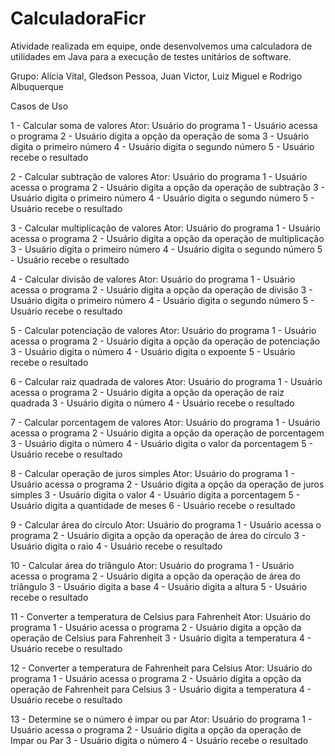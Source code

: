 # CalculadoraFicr
Atividade realizada em equipe, onde desenvolvemos uma calculadora de utilidades em Java para a execução de testes unitários de software.

Grupo: Alícia Vital, Gledson Pessoa, Juan Victor, Luiz Miguel e Rodrigo Albuquerque

Casos de Uso

1 - Calcular soma de valores
Ator: Usuário do programa
1 - Usuário acessa o programa
2 - Usuário digita a opção da operação de soma
3 - Usuário digita o primeiro número
4 - Usuário digita o segundo número
5 - Usuário recebe o resultado

2 - Calcular subtração de valores
Ator: Usuário do programa
1 - Usuário acessa o programa
2 - Usuário digita a opção da operação de subtração
3 - Usuário digita o primeiro número
4 - Usuário digita o segundo número
5 - Usuário recebe o resultado

3 - Calcular multiplicação de valores
Ator: Usuário do programa
1 - Usuário acessa o programa
2 - Usuário digita a opção da operação de multiplicação
3 - Usuário digita o primeiro número
4 - Usuário digita o segundo número
5 - Usuário recebe o resultado

4 - Calcular divisão de valores
Ator: Usuário do programa
1 - Usuário acessa o programa
2 - Usuário digita a opção da operação de divisão
3 - Usuário digita o primeiro número
4 - Usuário digita o segundo número
5 - Usuário recebe o resultado

5 - Calcular potenciação de valores
Ator: Usuário do programa
1 - Usuário acessa o programa
2 - Usuário digita a opção da operação de potenciação
3 - Usuário digita o número
4 - Usuário digita o expoente
5 - Usuário recebe o resultado

6 - Calcular raiz quadrada de valores
Ator: Usuário do programa
1 - Usuário acessa o programa
2 - Usuário digita a opção da operação de raiz quadrada
3 - Usuário digita o número
4 - Usuário recebe o resultado

7 - Calcular porcentagem de valores
Ator: Usuário do programa
1 - Usuário acessa o programa
2 - Usuário digita a opção da operação de porcentagem
3 - Usuário digita o número
4 - Usuário digita o valor da porcentagem
5 - Usuário recebe o resultado

8 - Calcular operação de juros simples
Ator: Usuário do programa
1 - Usuário acessa o programa
2 - Usuário digita a opção da operação de juros simples
3 - Usuário digita o valor
4 - Usuário digita a porcentagem
5 - Usuário digita a quantidade de meses
6 - Usuário recebe o resultado

9 - Calcular área do círculo
Ator: Usuário do programa
1 - Usuário acessa o programa
2 - Usuário digita a opção da operação de área do círculo
3 - Usuário digita o raio
4 - Usuário recebe o resultado

10 - Calcular área do triângulo
Ator: Usuário do programa
1 - Usuário acessa o programa
2 - Usuário digita a opção da operação de área do triângulo
3 - Usuário digita a base
4 - Usuário digita a altura
5 - Usuário recebe o resultado

11 - Converter a temperatura de Celsius para Fahrenheit
Ator: Usuário do programa
1 - Usuário acessa o programa
2 - Usuário digita a opção da operação de Celsius para Fahrenheit
3 - Usuário digita a temperatura
4 - Usuário recebe o resultado

12 - Converter a temperatura de Fahrenheit para Celsius
Ator: Usuário do programa
1 - Usuário acessa o programa
2 - Usuário digita a opção da operação de Fahrenheit para Celsius
3 - Usuário digita a temperatura
4 - Usuário recebe o resultado

13 - Determine se o número é impar ou par
Ator: Usuário do programa
1 - Usuário acessa o programa
2 - Usuário digita a opção da operação de Impar ou Par
3 - Usuário digita o número
4 - Usuário recebe o resultado
